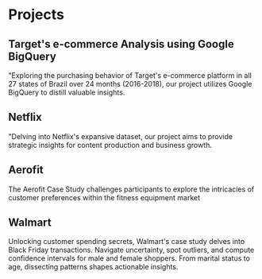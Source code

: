 # Projects
## Target's e-commerce Analysis using Google BigQuery
"Exploring the purchasing behavior of Target's e-commerce platform in all 27 states of Brazil over 24 months (2016-2018), our project utilizes Google BigQuery to distill valuable insights. 
## Netflix
"Delving into Netflix's expansive dataset, our project aims to provide strategic insights for content production and business growth. 
## Aerofit
The Aerofit Case Study challenges participants to explore the intricacies of customer preferences within the fitness equipment market
## Walmart
Unlocking customer spending secrets, Walmart's case study delves into Black Friday transactions. Navigate uncertainty, spot outliers, and compute confidence intervals for male and female shoppers. From marital status to age, dissecting patterns shapes actionable insights.
